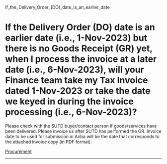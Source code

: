 If_the_Delivery_Order_(DO)_date_is_an_earlier_date



If the Delivery Order (DO) date is an earlier date (i.e., 1-Nov-2023) but there is no Goods Receipt (GR) yet, when I process the invoice at a later date (i.e., 6-Nov-2023), will your Finance team take my Tax Invoice dated 1-Nov-2023 or take the date we keyed in during the invoice processing (i.e., 6-Nov-2023)?
=======================================================================================================================================================================================================================================================================================================================

Please check with the SUTD buyer/contact person if goods/services have been delivered. Please invoice us after SUTD has performed the GR. Invoice date to be used for submission in Ariba will be the date that corresponds to the attached invoice copy (in PDF format).

[Procurement](https://www.sutd.edu.sg/tag/procurement/)

---

